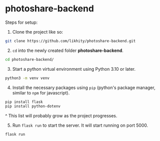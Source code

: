 # photoshare-backend

Steps for setup:
1. Clone the project like so:
  ```bash
  git clone https://github.com/likhity/photoshare-backend.git
  ```
2. `cd` into the newly created folder **photoshare-backend**.
  ```bash
  cd photoshare-backend/
  ```
3. Start a python virtual environment using Python 3.10 or later.
  ```bash
  python3 -m venv venv
  ```
4. Install the necessary packages using `pip` (python's package manager, similar to `npm` for javascript).
  ```bash
  pip install flask
  pip install python-dotenv
  ```
^ This list will probably grow as the project progresses.

5. Run `flask run` to start the server. It will start running on port 5000.
  ```bash
  flask run
  ```